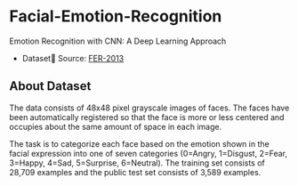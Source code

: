 # Facial-Emotion-Recognition

Emotion Recognition with CNN: A Deep Learning Approach

- Dataset ُSource: [FER-2013](https://www.kaggle.com/datasets/msambare/fer2013)

## About Dataset

The data consists of 48x48 pixel grayscale images of faces. The faces have been automatically registered so that the face is more or less centered and occupies about the same amount of space in each image.

The task is to categorize each face based on the emotion shown in the facial expression into one of seven categories (0=Angry, 1=Disgust, 2=Fear, 3=Happy, 4=Sad, 5=Surprise, 6=Neutral). The training set consists of 28,709 examples and the public test set consists of 3,589 examples.
